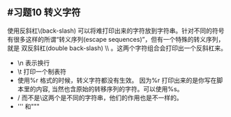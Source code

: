 #习题10 转义字符
---
使用反斜杠\\(back-slash) 可以将难打印出来的字符放到字符串。针对不同的符号有很多这样的所谓“转义序列(escape sequences)”，但有一个特殊的转义序列，就是 双反斜杠(double back-slash) \\\\ 。这两个字符组合会打印出一个反斜杠来。  

* \\n 表示换行   
* \\t 打印一个制表符  
* 使用%r 格式的时候，转义字符都没有生效。
因为%r 打印出来的是你写在脚本里的内容, 当然也含原始的转移序列的字符。可以使用%s。
* / 而不是\\这两个是不同的字符串，他们的作用也是不一样的。
* ''' 和"""